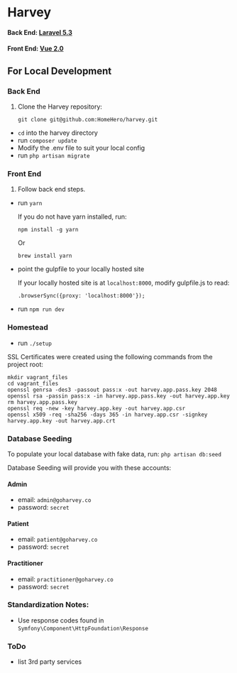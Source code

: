 # Harvey

#### Back End: [Laravel 5.3](https://laravel.com/docs/5.3)
#### Front End: [Vue 2.0](https://vuejs.org/v2/guide)

## For Local Development

### Back End
1. Clone the Harvey repository:

	`git clone git@github.com:HomeHero/harvey.git`

- `cd` into the harvey directory
- run `composer update`
- Modify the .env file to suit your local config
- run `php artisan migrate`

### Front End
1. Follow back end steps.

- run `yarn`

	If you do not have yarn installed, run:

	`npm install -g yarn`

	Or

	`brew install yarn`

- point the gulpfile to your locally hosted site

	If your locally hosted site is at `localhost:8000`, modify gulpfile.js to read:

	`.browserSync({proxy: 'localhost:8000'});`

- run `npm run dev`

### Homestead

- run `./setup`

SSL Certificates were created using the following commands from the project root:

```
mkdir vagrant_files
cd vagrant_files
openssl genrsa -des3 -passout pass:x -out harvey.app.pass.key 2048
openssl rsa -passin pass:x -in harvey.app.pass.key -out harvey.app.key
rm harvey.app.pass.key
openssl req -new -key harvey.app.key -out harvey.app.csr
openssl x509 -req -sha256 -days 365 -in harvey.app.csr -signkey harvey.app.key -out harvey.app.crt
```

### Database Seeding
To populate your local database with fake data, run:
	`php artisan db:seed`

Database Seeding will provide you with these accounts:

#### Admin
- email: `admin@goharvey.co`
- password: `secret`

#### Patient
- email: `patient@goharvey.co`
- password: `secret`

#### Practitioner
- email: `practitioner@goharvey.co`
- password: `secret`

### Standardization Notes:
- Use response codes found in `Symfony\Component\HttpFoundation\Response`

### ToDo
- list 3rd party services
